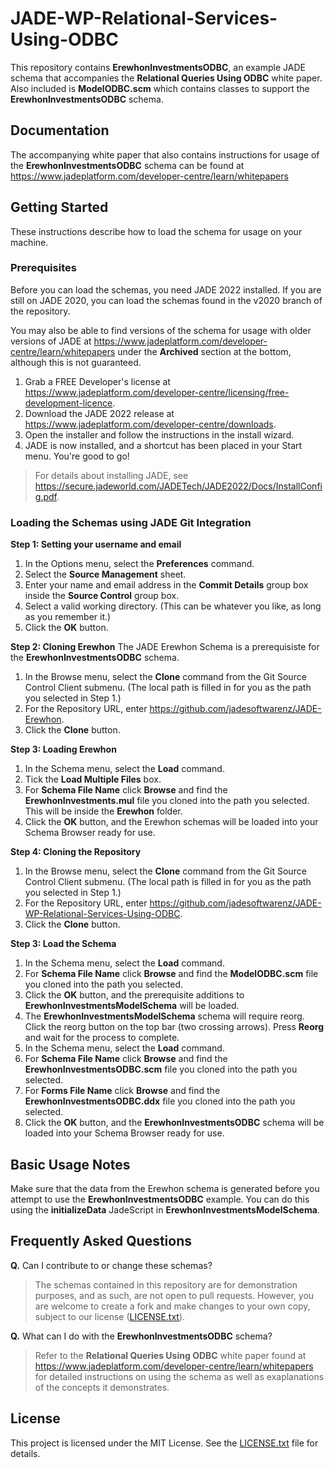 # JADE-WP-Relational-Services-Using-ODBC
This repository contains **ErewhonInvestmentsODBC**, an example JADE schema that accompanies the **Relational Queries Using ODBC** white paper. Also included is **ModelODBC.scm** which contains classes to support the **ErewhonInvestmentsODBC** schema.

## Documentation
The accompanying white paper that also contains instructions for usage of the **ErewhonInvestmentsODBC** schema can be found at https://www.jadeplatform.com/developer-centre/learn/whitepapers

## Getting Started
These instructions describe how to load the schema for usage on your machine.

### Prerequisites

Before you can load the schemas, you need JADE 2022 installed. If you are still on JADE 2020, you can load the schemas found in the v2020 branch of the repository.

You may also be able to find versions of the schema for usage with older versions of JADE at https://www.jadeplatform.com/developer-centre/learn/whitepapers under the **Archived** section at the bottom, although this is not guaranteed.

1. Grab a FREE Developer's license at https://www.jadeplatform.com/developer-centre/licensing/free-development-licence.
2. Download the JADE 2022 release at https://www.jadeplatform.com/developer-centre/downloads.
3. Open the installer and follow the instructions in the install wizard.
4. JADE is now installed, and a shortcut has been placed in your Start menu. You're good to go!

> For details about installing JADE, see https://secure.jadeworld.com/JADETech/JADE2022/Docs/InstallConfig.pdf.

### Loading the Schemas using JADE Git Integration

**Step 1: Setting your username and email**
1. In the Options menu, select the **Preferences** command.
2. Select the **Source Management** sheet.
3. Enter your name and email address in the **Commit Details** group box inside the **Source Control** group box.
4. Select a valid working directory. (This can be whatever you like, as long as you remember it.)
5. Click the **OK** button.

**Step 2: Cloning Erewhon**
The JADE Erewhon Schema is a prerequisiste for the **ErewhonInvestmentsODBC** schema.
1. In the Browse menu, select the **Clone** command from the Git Source Control Client submenu.
(The local path is filled in for you as the path you selected in Step 1.)
2. For the Repository URL, enter https://github.com/jadesoftwarenz/JADE-Erewhon.
3. Click the **Clone** button.

**Step 3: Loading Erewhon**
1. In the Schema menu, select the **Load** command.
2. Tick the **Load Multiple Files** box.
2. For **Schema File Name** click **Browse** and find the **ErewhonInvestments.mul** file you cloned into the path you selected. This will be inside the **Erewhon** folder.
3. Click the **OK** button, and the Erewhon schemas will be loaded into your Schema Browser ready for use.

**Step 4: Cloning the Repository**
1. In the Browse menu, select the **Clone** command from the Git Source Control Client submenu.
(The local path is filled in for you as the path you selected in Step 1.)
2. For the Repository URL, enter https://github.com/jadesoftwarenz/JADE-WP-Relational-Services-Using-ODBC.
3. Click the **Clone** button.

**Step 3: Load the Schema**
1. In the Schema menu, select the **Load** command.
2. For **Schema File Name** click **Browse** and find the **ModelODBC.scm** file you cloned into the path you selected.
3. Click the **OK** button, and the prerequisite additions to **ErewhonInvestmentsModelSchema** will be loaded.
4. The **ErewhonInvestmentsModelSchema** schema will require reorg. Click the reorg button on the top bar (two crossing arrows). Press **Reorg** and wait for the process to complete.
5. In the Schema menu, select the **Load** command.
6. For **Schema File Name** click **Browse** and find the **ErewhonInvestmentsODBC.scm** file you cloned into the path you selected.
7. For **Forms File Name** click **Browse** and find the **ErewhonInvestmentsODBC.ddx** file you cloned into the path you selected.
8. Click the **OK** button, and the **ErewhonInvestmentsODBC** schema will be loaded into your Schema Browser ready for use.

## Basic Usage Notes
Make sure that the data from the Erewhon schema is generated before you attempt to use the **ErewhonInvestmentsODBC** example. You can do this using the **initializeData** JadeScript in **ErewhonInvestmentsModelSchema**.

## Frequently Asked Questions
**Q.** Can I contribute to or change these schemas?
> The schemas contained in this repository are for demonstration purposes, and as such, are not open to pull requests. However, you are welcome to create a fork and make changes to your own copy, subject to our license ([LICENSE.txt](LICENSE.txt)).

**Q.** What can I do with the **ErewhonInvestmentsODBC** schema?
> Refer to the **Relational Queries Using ODBC** white paper found at https://www.jadeplatform.com/developer-centre/learn/whitepapers for detailed instructions on using the schema as well as exaplanations of the concepts it demonstrates.


## License

This project is licensed under the MIT License. See the [LICENSE.txt](LICENSE.txt) file for details.
